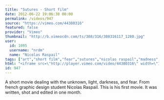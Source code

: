 ```yaml
---
title: "Sutures - Short film"
date: 2012-06-22 19:06:38 00:00
permalink: /videos/947
source: "https://vimeo.com/44380316"
featured: false
provider: "Vimeo"
thumbnail: "http://b.vimeocdn.com/ts/308/316/308316117_1280.jpg"
user:
  id: 1095
  username: "nrdm"
  name: "Nicolas Raspail"
tags: ["art","short film","fear","sutures","nicolas raspail","madness","philosophy"]
html: "<iframe src=\"http://player.vimeo.com/video/44380316\" width=\"1280\" height=\"720\" frameborder=\"0\" webkitAllowFullScreen mozallowfullscreen allowFullScreen></iframe>"
id: 947
---
```


A short movie dealing with the unknown, light, darkness, and fear. From french graphic design student Nicolas Raspail. This is his first movie. It was written, shot and edited in one month.